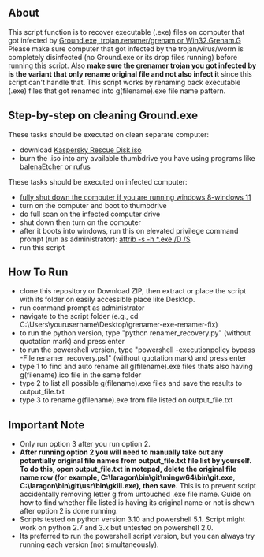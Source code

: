 ## About

This script function is to recover executable (.exe) files on computer that got infected by [Ground.exe, trojan.renamer/grenam or Win32.Grenam.G](https://www.virustotal.com/gui/file/14d875b242fba6b740b407557bca98fd86c59bda7aa0163c5401cef432b2795e)
Please make sure computer that got infected by the trojan/virus/worm is completely disinfected (no Ground.exe or its drop files running) before running this script.
Also **make sure the grenamer trojan you got infected by is the variant that only rename original file and not also infect it** since this script can't handle that.
This script works by renaming back executable (.exe) files that got renamed into g(filename).exe file name pattern.

## Step-by-step on cleaning Ground.exe

These tasks should be executed on clean separate computer:
- download [Kaspersky Rescue Disk iso](https://www.kaspersky.com/downloads/free-rescue-disk)
- burn the .iso into any available thumbdrive you have using programs like [balenaEtcher](https://etcher.balena.io/) or [rufus](https://rufus.ie/en/)

These tasks should be executed on infected computer:
- [fully shut down the computer if you are running windows 8-windows 11](https://www.grenfellinternetcentre.com.au/how-to-fully-shutdown-windows-11/)
- turn on the computer and boot to thumbdrive
- do full scan on the infected computer drive
- shut down then turn on the computer
- after it boots into windows, run this on elevated privilege command prompt (run as administrator): [attrib -s -h *.exe /D /S](https://github.com/mohammed20033/G_rename_fix/blob/main/G_Fix_Renamer.bat)
- run this script

## How To Run

- clone this repository or Download ZIP, then extract or place the script with its folder on easily accessible place like Desktop.
- run command prompt as administrator
- navigate to the script folder (e.g., cd C:\Users\yourusername\Desktop\grenamer-exe-renamer-fix)
- to run the python version, type "python renamer_recovery.py" (without quotation mark) and press enter
- to run the powershell version, type "powershell -executionpolicy bypass -File renamer_recovery.ps1" (without quotation mark) and press enter
- type 1 to find and auto rename all g(filename).exe files thats also having g(filename).ico file in the same folder
- type 2 to list all possible g(filename).exe files and save the results to output_file.txt
- type 3 to rename g(filename).exe from file listed on output_file.txt

## Important Note

- Only run option 3 after you run option 2.
- **After running option 2 you will need to manually take out any potentially original file names from output_file.txt file list by yourself. To do this, open output_file.txt in notepad, delete the original file name row (for example, C:\laragon\bin\git\mingw64\bin\git.exe, C:\laragon\bin\git\usr\bin\gkill.exe), then save.** This is to prevent script accidentally removing letter g from untouched .exe file name. Guide on how to find whether file listed is having its original name or not is shown after option 2 is done running.
- Scripts tested on python version 3.10 and powershell 5.1. Script might work on python 2.7 and 3.x but untested on powershell 2.0.
- Its preferred to run the powershell script version, but you can always try running each version (not simultaneously).
